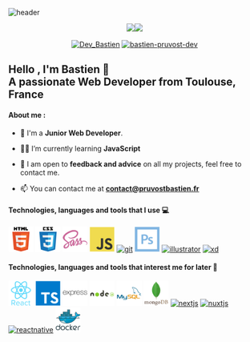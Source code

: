 ![header](https://capsule-render.vercel.app/api?type=waving&color=0:324050,50:202D3C,100:324050&height=220&section=header&text=Bastien%20Pruvost&fontSize=35&fontAlignY=25&desc=Web%20Developer&descSize=20&descAlign=50&descAlignY=45&animation=scaleIn&fontColor=FFFFFF)
<p align="center">
    <img src="https://github-readme-stats.vercel.app/api/top-langs?username=dev-bastienpruvost&show_icons=true&locale=en&layout=compact&title_color=fff&text_color=fff&icon_color=fff&bg_color=0,324050,202D3C&hide_border=true&langs_count=6&" height="160"><img src="https://github-readme-stats.vercel.app/api?username=dev-bastienpruvost&show_icons=true&locale=en&title_color=fff&text_color=fff&icon_color=fff&bg_color=0,202D3C,324050&hide_border=true&include_all_commits=true&count_private=true&custom_title=GitHub+Stats" height="160">
</p>  
  
  
  
<p align="center"> <a href="https://twitter.com/Dev_Bastien"><img src="https://img.shields.io/badge/Twitter-1DA1F2?style=for-the-badge&logo=twitter&logoColor=white" alt="Dev_Bastien" /></a> <a href="https://www.linkedin.com/in/bastien-pruvost-dev/"><img src="https://img.shields.io/badge/LinkedIn-0077B5?style=for-the-badge&logo=linkedin&logoColor=white" alt="bastien-pruvost-dev" /></a> </p>  
<h2>Hello , I'm Bastien 👋 </br>  
A passionate Web Developer from Toulouse, France</h2>
  
  
<h4>About me :</h4>

- 🌱 I'm a **Junior Web Developer**.

<!-- - 🔭 I’m currently working on [Project Name](Project Link) -->

- 👨‍🎓 I’m currently learning **JavaScript**

<!-- - 👯 I’m looking to collaborate on [Project Name](Project Link) -->

- 🤝 I am open to **feedback and advice** on all my projects, feel free to contact me.

<!-- - 👨‍💻 All of my projects are available at [http://www.portfolio.pruvostbastien.fr/]( http://www.portfolio.pruvostbastien.fr/) (SOON) -->

<!-- - 📝 I regularly write articles on [Blog Link](Blog Link) -->

<!-- - 💬 Ask me about **HTML, CSS and Sass** 😅 (There will be more soon 😇) -->

- 📫 You can contact me at **contact@pruvostbastien.fr**



<h4 align="left">Technologies, languages and tools that I use 💻</h4>

<p align="left">
<a href="#" target="_blank" rel="noreferrer"><img src="https://raw.githubusercontent.com/devicons/devicon/master/icons/html5/html5-original-wordmark.svg" alt="html5" width="50" height="50"/></a>
<a href="#" target="_blank" rel="noreferrer"><img src="https://raw.githubusercontent.com/devicons/devicon/master/icons/css3/css3-original-wordmark.svg" alt="css3" width="50" height="50"/></a>
<a href="#" target="_blank" rel="noreferrer"><img src="https://raw.githubusercontent.com/devicons/devicon/master/icons/sass/sass-original.svg" alt="sass" width="50" height="50"/></a>
<a href="#" target="_blank" rel="noreferrer"><img src="https://raw.githubusercontent.com/devicons/devicon/master/icons/javascript/javascript-original.svg" alt="javascript" width="50" height="50"/></a>
<a href="#" target="_blank" rel="noreferrer"><img src="https://www.vectorlogo.zone/logos/git-scm/git-scm-icon.svg" alt="git" width="50" height="50"/></a>
<a href="#" target="_blank" rel="noreferrer"><img src="https://raw.githubusercontent.com/devicons/devicon/master/icons/photoshop/photoshop-line.svg" alt="photoshop" width="50" height="50"/></a>
<a href="#" target="_blank" rel="noreferrer"><img src="https://www.vectorlogo.zone/logos/adobe_illustrator/adobe_illustrator-icon.svg" alt="illustrator" width="50" height="50"/></a>
<a href="https://www.adobe.com/products/xd.html" target="_blank" rel="noreferrer"><img src="https://cdn.worldvectorlogo.com/logos/adobe-xd.svg" alt="xd" width="50" height="50"/></a>
</p>


<h4 align="left">Technologies, languages and tools that interest me for later 🧐</h4>
    
<p align="left">
    
<a href="#" target="_blank" rel="noreferrer"><img src="https://raw.githubusercontent.com/devicons/devicon/master/icons/react/react-original-wordmark.svg" alt="react" width="50" height="50"/></a>
<a href="#" target="_blank" rel="noreferrer"><img src="https://raw.githubusercontent.com/devicons/devicon/master/icons/typescript/typescript-original.svg" alt="typescript" width="50" height="50"/></a>
<a href="#" target="_blank" rel="noreferrer"><img src="https://raw.githubusercontent.com/devicons/devicon/master/icons/express/express-original-wordmark.svg" alt="express" width="50" height="50"/></a>
<a href="#" target="_blank" rel="noreferrer"><img src="https://raw.githubusercontent.com/devicons/devicon/master/icons/nodejs/nodejs-original-wordmark.svg" alt="nodejs" width="50" height="50"/></a>
<a href="#" target="_blank" rel="noreferrer"><img src="https://raw.githubusercontent.com/devicons/devicon/master/icons/mysql/mysql-original-wordmark.svg" alt="mysql" width="50" height="50"/></a>
<a href="#" target="_blank" rel="noreferrer"><img src="https://raw.githubusercontent.com/devicons/devicon/master/icons/mongodb/mongodb-original-wordmark.svg" alt="mongodb" width="50" height="50"/></a>
<a href="#" target="_blank" rel="noreferrer"><img src="https://cdn.worldvectorlogo.com/logos/nextjs-2.svg" alt="nextjs" width="50" height="50"/></a>
<a href="#" target="_blank" rel="noreferrer"><img src="https://www.vectorlogo.zone/logos/nuxtjs/nuxtjs-icon.svg" alt="nuxtjs" width="50" height="50"/></a>
<a href="#" target="_blank" rel="noreferrer"><img src="https://reactnative.dev/img/header_logo.svg" alt="reactnative" width="50" height="50"/></a>
<a href="#" target="_blank" rel="noreferrer"><img src="https://raw.githubusercontent.com/devicons/devicon/master/icons/docker/docker-original-wordmark.svg" alt="docker" width="50" height="50"/></a>
</p>
